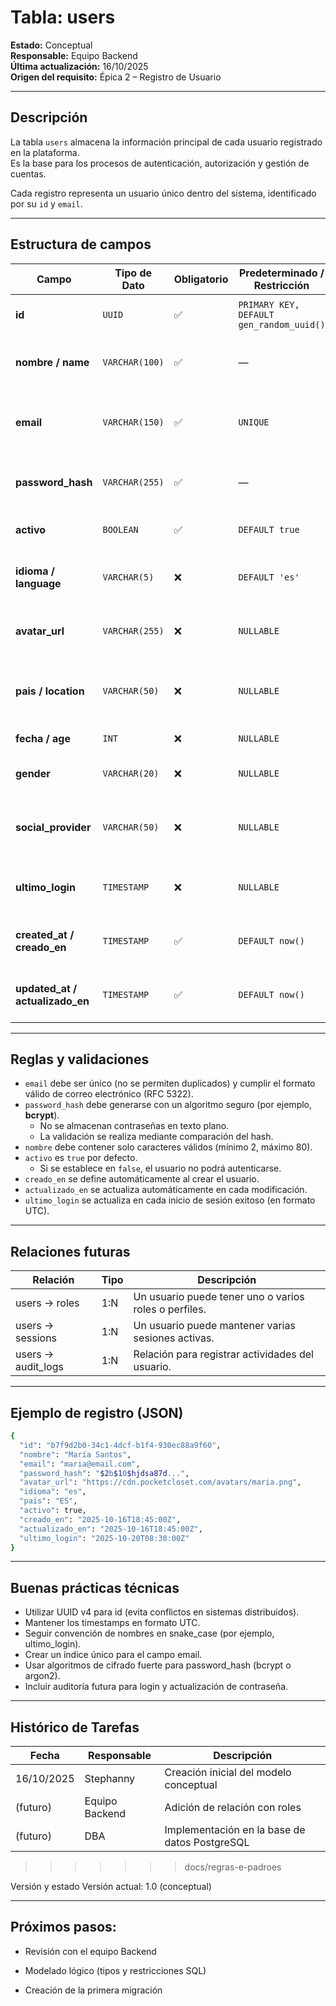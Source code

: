 
# Tabla: users
**Estado:** Conceptual  
**Responsable:** Equipo Backend  
**Última actualización:** 16/10/2025  
**Origen del requisito:** Épica 2 – Registro de Usuario  

---

## Descripción
La tabla `users` almacena la información principal de cada usuario registrado en la plataforma.  
Es la base para los procesos de autenticación, autorización y gestión de cuentas.

Cada registro representa un usuario único dentro del sistema, identificado por su `id` y `email`.

---

## Estructura de campos

| Campo                           | Tipo de Dato   | Obligatorio | Predeterminado / Restricción             | Descripción                                      | Ejemplo                                          |
| ------------------------------- | -------------- | ----------- | ---------------------------------------- | ---------------------------------------------- | ------------------------------------------------ |
| **id**                          | `UUID`         | ✅           | `PRIMARY KEY, DEFAULT gen_random_uuid()` | Identificador único del usuario                 | `b7f9d2b0-34c1-4dcf-b1f4-930ec88a9f60`           |
| **nombre / name**               | `VARCHAR(100)` | ✅           | —                                        | Nombre completo o apodo del usuario            | `María Santos`                                   |
| **email**                       | `VARCHAR(150)` | ✅           | `UNIQUE`                                 | Correo de acceso y recuperación de contraseña  | `maria@email.com`                                |
| **password_hash**               | `VARCHAR(255)` | ✅           | —                                        | Contraseña cifrada (bcrypt, argon2, etc.)      | `$2b$10$...`                                     |
| **activo**                      | `BOOLEAN`      | ✅           | `DEFAULT true`                           | Indica si la cuenta está activa                | `true`                                           |
| **idioma / language**           | `VARCHAR(5)`   | ❌           | `DEFAULT 'es'`                           | Idioma preferido de la interfaz (ISO 639-1)   | `es`                                             |
| **avatar_url**                  | `VARCHAR(255)` | ❌           | `NULLABLE`                               | URL de la imagen de perfil del usuario        | `https://cdn.pocketcloset.com/avatars/maria.png` |
| **pais / location**             | `VARCHAR(50)`  | ❌           | `NULLABLE`                               | País o ciudad del usuario (ISO 3166-1 alpha-2)| `ES` / `Madrid`                                  |
| **fecha / age**                 | `INT`          | ❌           | `NULLABLE`                               | Edad del usuario                               | `29`                                             |
| **gender**                      | `VARCHAR(20)`  | ❌           | `NULLABLE`                               | Género u opción neutra                          | `Femenino` / `Masculino` / `Otro`               |
| **social_provider**             | `VARCHAR(50)`  | ❌           | `NULLABLE`                               | Origen del inicio de sesión (Google, Apple, etc.) | `google`                                         |
| **ultimo_login**                | `TIMESTAMP`    | ❌           | `NULLABLE`                               | Último acceso del usuario (UTC)                | `2025-10-20T08:30:00Z`                           |
| **created_at / creado_en**      | `TIMESTAMP`    | ✅           | `DEFAULT now()`                          | Fecha/hora de creación del registro (UTC)      | `2025-10-16T18:45:00Z`                           |
| **updated_at / actualizado_en** | `TIMESTAMP`    | ✅           | `DEFAULT now()`                          | Última actualización del registro (UTC)        | `2025-10-16T18:45:00Z`                           |


---

## Reglas y validaciones

- `email` debe ser único (no se permiten duplicados) y cumplir el formato válido de correo electrónico (RFC 5322).  
- `password_hash` debe generarse con un algoritmo seguro (por ejemplo, **bcrypt**).  
  - No se almacenan contraseñas en texto plano.  
  - La validación se realiza mediante comparación del hash.  
- `nombre` debe contener solo caracteres válidos (mínimo 2, máximo 80).  
- `activo` es `true` por defecto.  
  - Si se establece en `false`, el usuario no podrá autenticarse.  
- `creado_en` se define automáticamente al crear el usuario.  
- `actualizado_en` se actualiza automáticamente en cada modificación.  
- `ultimo_login` se actualiza en cada inicio de sesión exitoso (en formato UTC).  

---

## Relaciones futuras

| Relación | Tipo | Descripción |
|-----------|------|--------------|
| users → roles | 1:N | Un usuario puede tener uno o varios roles o perfiles. |
| users → sessions | 1:N | Un usuario puede mantener varias sesiones activas. |
| users → audit_logs | 1:N | Relación para registrar actividades del usuario. |

---

## Ejemplo de registro (JSON)

```bash
{
  "id": "b7f9d2b0-34c1-4dcf-b1f4-930ec88a9f60",
  "nombre": "María Santos",
  "email": "maria@email.com",
  "password_hash": "$2b$10$hjdsa87d...",
  "avatar_url": "https://cdn.pocketcloset.com/avatars/maria.png",
  "idioma": "es",
  "pais": "ES",
  "activo": true,
  "creado_en": "2025-10-16T18:45:00Z",
  "actualizado_en": "2025-10-16T18:45:00Z",
  "ultimo_login": "2025-10-20T08:30:00Z"
}

```
---

## Buenas prácticas técnicas

- Utilizar UUID v4 para id (evita conflictos en sistemas distribuidos).
- Mantener los timestamps en formato UTC.
- Seguir convención de nombres en snake_case (por ejemplo, ultimo_login).
- Crear un índice único para el campo email.
- Usar algoritmos de cifrado fuerte para password_hash (bcrypt o argon2).
- Incluir auditoría futura para login y actualización de contraseña.

---

## Histórico de Tarefas

| Fecha       | Responsable      | Descripción                                      |
|------------|-----------------|------------------------------------------------|
| 16/10/2025 | Stephanny        | Creación inicial del modelo conceptual         |
| (futuro)   | Equipo Backend   | Adición de relación con roles                  |
| (futuro)   | DBA              | Implementación en la base de datos PostgreSQL |
>>>>>>> docs/regras-e-padroes


Versión y estado
Versión actual: 1.0 (conceptual)

---

## Próximos pasos:

- Revisión con el equipo Backend

- Modelado lógico (tipos y restricciones SQL)

- Creación de la primera migración